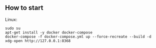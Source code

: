 ## How to start
Linux:
```shell script
sudo su
apt-get install -y docker docker-compose
docker-compose -f docker-compose.yml up --force-recreate --build -d
xdg-open http://127.0.0.1:8368
``` 
